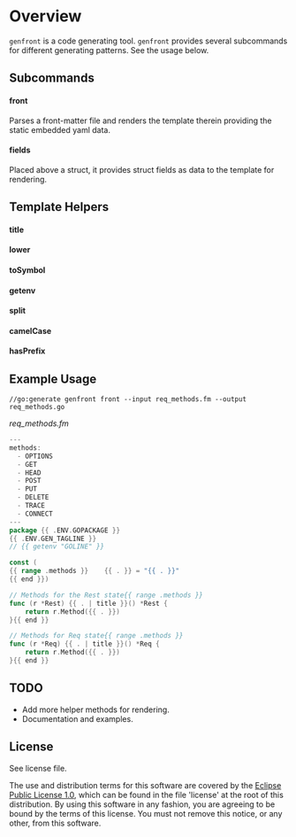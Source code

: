 # Overview

`genfront` is a code generating tool.  `genfront` provides several
subcommands for different generating patterns.  See the usage below.

## Subcommands

#### front
Parses a front-matter file and renders the template therein providing
the static embedded yaml data.

#### fields
Placed above a struct, it provides struct fields as data to the
template for rendering.

## Template Helpers

#### title
#### lower
#### toSymbol
#### getenv
#### split
#### camelCase
#### hasPrefix

## Example Usage

```
//go:generate genfront front --input req_methods.fm --output req_methods.go
```

*req_methods.fm*
```go
---
methods:
  - OPTIONS
  - GET
  - HEAD
  - POST
  - PUT
  - DELETE
  - TRACE
  - CONNECT
---
package {{ .ENV.GOPACKAGE }}
{{ .ENV.GEN_TAGLINE }}
// {{ getenv "GOLINE" }}

const (
{{ range .methods }}	{{ . }} = "{{ . }}"
{{ end }})

// Methods for the Rest state{{ range .methods }}
func (r *Rest) {{ . | title }}() *Rest {
	return r.Method({{ . }})
}{{ end }}

// Methods for Req state{{ range .methods }}
func (r *Req) {{ . | title }}() *Req {
	return r.Method({{ . }})
}{{ end }}
```

## TODO

- Add more helper methods for rendering. 
- Documentation and examples.

## License

See license file.

The use and distribution terms for this software are covered by the
[Eclipse Public License 1.0][EPL-1], which can be found in the file 'license' at the
root of this distribution. By using this software in any fashion, you are
agreeing to be bound by the terms of this license. You must not remove this
notice, or any other, from this software.


[EPL-1]: http://opensource.org/licenses/eclipse-1.0.txt
[Front Matter]: https://jekyllrb.com/docs/frontmatter/
[Yaml]: http://yaml.org/
[Handlebars]: http://handlebarsjs.com/


